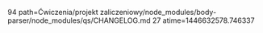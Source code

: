 94 path=Ćwiczenia/projekt zaliczeniowy/node_modules/body-parser/node_modules/qs/CHANGELOG.md
27 atime=1446632578.746337
